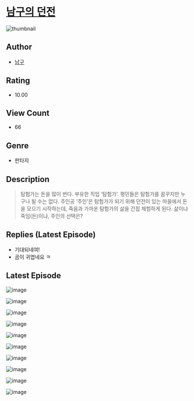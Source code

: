 # [남구의 던전](https://comic.naver.com/bestChallenge/list?titleId=811146)
![thumbnail](https://image-comic.pstatic.net/user_contents_data/challenge_comic/2023/05/25/367107/upload_7005693785773586485_480x623.jpeg)

## Author
- [남구](https://comic.naver.com/artistTitle?id=367107)

## Rating
- 10.00

## View Count
- 66

## Genre
- 판타지

## Description
> 탐험가는 돈을 많이 번다. 부유한 직업 ‘탐험가’. 평민들은 탐험가를 꿈꾸지만 누구나 될 수는 없다. 주인공 ‘주인’은 탐험가가 되기 위해 던전이 있는 마을에서 돈을 모으기 시작하는데, 죽음과 가까운 탐험가의 삶을 간접 체험하게 된다. 삶이냐 죽임(돈)이냐, 주인의 선택은?

## Replies (Latest Episode)
- 기대되네여!
- 곰이 귀엽네요 ㅋ

## Latest Episode
![image](https://image-comic.pstatic.net/user_contents_data/challenge_comic/2023/05/25/367107/upload_7291435979292304945.jpeg)

![image](https://image-comic.pstatic.net/user_contents_data/challenge_comic/2023/05/25/367107/upload_3630805515756724531.jpeg)

![image](https://image-comic.pstatic.net/user_contents_data/challenge_comic/2023/05/25/367107/upload_3833516783690723685.jpeg)

![image](https://image-comic.pstatic.net/user_contents_data/challenge_comic/2023/05/25/367107/upload_7365745179803203685.jpeg)

![image](https://image-comic.pstatic.net/user_contents_data/challenge_comic/2023/05/25/367107/upload_3702628927427393593.jpeg)

![image](https://image-comic.pstatic.net/user_contents_data/challenge_comic/2023/05/25/367107/upload_4121975863324468275.jpeg)

![image](https://image-comic.pstatic.net/user_contents_data/challenge_comic/2023/05/25/367107/upload_3486738513623464291.jpeg)

![image](https://image-comic.pstatic.net/user_contents_data/challenge_comic/2023/05/25/367107/upload_3834594519848018487.jpeg)

![image](https://image-comic.pstatic.net/user_contents_data/challenge_comic/2023/05/25/367107/upload_4120854562556295479.jpeg)

![image](https://image-comic.pstatic.net/user_contents_data/challenge_comic/2023/05/25/367107/upload_3760558900097147192.jpeg)
